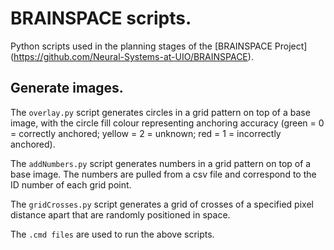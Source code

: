 #  BRAINSPACE scripts. 

Python scripts used in the planning stages of the [BRAINSPACE Project] (https://github.com/Neural-Systems-at-UIO/BRAINSPACE). 

## Generate images.

The `overlay.py` script generates circles in a grid pattern on top of a base image, with the circle fill colour representing anchoring accuracy (green = 0 = correctly anchored; yellow = 2 = unknown; red = 1 = incorrectly anchored).  

The `addNumbers.py` script generates numbers in a grid pattern on top of a base image. The numbers are pulled from a csv file and correspond to the ID number of each grid point. 

The `gridCrosses.py` script generates a grid of crosses of a specified pixel distance apart that are randomly positioned in space. 

The `.cmd files` are used to run the above scripts.
